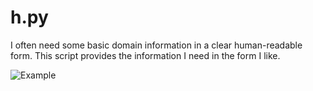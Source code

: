 # h.py
I often need some basic domain information in a clear human-readable form.
This script provides the information I need in the form I like.

![Example](./example-h.py-outpu.svg)
